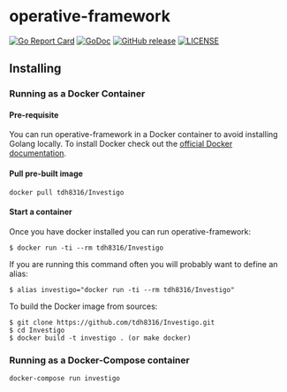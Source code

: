 # operative-framework
[![Go Report Card](https://goreportcard.com/badge/github.com/tdh8316/Investigo)](https://goreportcard.com/report/github.com/tdh8316/Investigo) [![GoDoc](https://godoc.org/github.com/tdh8316/Investigo?status.svg)](http://godoc.org/github.com/tdh8316/Investigo) [![GitHub release](https://img.shields.io/github/release/tdh8316/Investigo.svg)](https://github.com/tdh8316/Investigo/releases/latest) [![LICENSE](https://img.shields.io/github/license/tdh8316/Investigo.svg)](https://github.com/tdh8316/Investigo/blob/master/LICENSE)

## Installing

### Running as a Docker Container

#### Pre-requisite
You can run operative-framework in a Docker container to avoid installing Golang locally. To install Docker check out the [official Docker documentation](https://docs.docker.com/engine/getstarted/step_one/#step-1-get-docker).

#### Pull pre-built image
```
docker pull tdh8316/Investigo
```

#### Start a container
Once you have docker installed you can run operative-framework:

    $ docker run -ti --rm tdh8316/Investigo

If you are running this command often you will probably want to define an alias:

    $ alias investigo="docker run -ti --rm tdh8316/Investigo"

To build the Docker image from sources:

    $ git clone https://github.com/tdh8316/Investigo.git
    $ cd Investigo
    $ docker build -t investigo . (or make docker)

### Running as a Docker-Compose container
```
docker-compose run investigo
```
